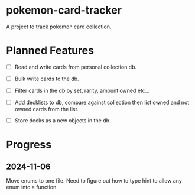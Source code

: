 # pokemon-card-tracker
A project to track pokemon card collection.


# Planned Features
- [ ] Read and write cards from personal collection db.
- [ ] Bulk write cards to the db.
- [ ] Filter cards in the db by set, rarity, amount owned etc...
- [ ] Add decklists to db, compare against collection then list owned and not owned cards from the list.
- [ ] Store decks as a new objects in the db.


# Progress
## 2024-11-06
Move enums to one file.
Need to figure out how to type hint to allow any enum into a function.
